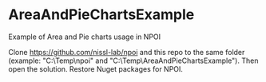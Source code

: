 # AreaAndPieChartsExample
Example of Area and Pie charts usage in NPOI

Clone https://github.com/nissl-lab/npoi and this repo to the same folder (example: "C:\Temp\npoi" and "C:\Temp\AreaAndPieChartsExample"). 
Then open the solution. Restore Nuget packages for NPOI.
